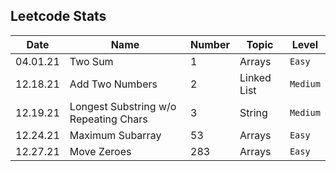 ## Leetcode Stats

| Date     | Name                                  | Number | Topic       | Level    |
| -------- | ------------------------------------- | ------ | ----------- | -------- |
| 04.01.21 | Two Sum                               | 1      | Arrays      | `Easy`   |
| 12.18.21 | Add Two Numbers                       | 2      | Linked List | `Medium` |
| 12.19.21 | Longest Substring w/o Repeating Chars | 3      | String      | `Medium` |
| 12.24.21 | Maximum Subarray | 53      | Arrays      | `Easy` |
| 12.27.21 | Move Zeroes | 283      | Arrays      | `Easy` |

